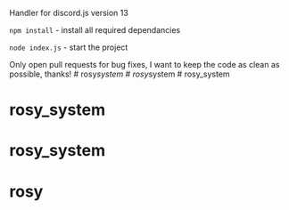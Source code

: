 Handler for discord.js version 13

`npm install` - install all required dependancies

`node index.js` - start the project

Only open pull requests for bug fixes, I want to keep the code as clean as possible, thanks!
#   r o s y _ s y s t e m  
 #   r o s y _ s y s t e m  
 # rosy_system
# rosy_system
# rosy_system
# rosy
